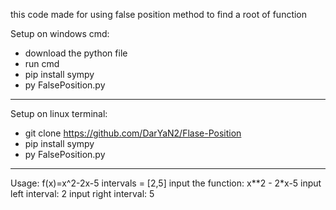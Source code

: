 this code made for using false position method to find a root of function

Setup on windows cmd:

- download the python file
- run cmd
- pip install sympy
- py FalsePosition.py

------------------------
Setup on linux terminal:

- git clone https://github.com/DarYaN2/Flase-Position
- pip install sympy
- py FalsePosition.py
------------------------
Usage:
f(x)=x^2-2x-5
intervals = [2,5]
input the function: x**2 - 2*x-5
input left interval: 2
input right interval: 5



